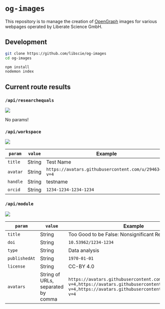 # `og-images`

This repository is to manage the creation of [OpenGraph](https://ogp.me/) images for various webpages operated by Liberate Science GmbH.

## Development

```sh
git clone https://github.com/libscie/og-images
cd og-images

npm install
nodemon index
```

## Current route results

### `/api/researchequals`

![](https://og-images.herokuapp.com/api/researchequals)

No params!

### `/api/workspace`

![](https://og-images.herokuapp.com/api/workspace?title=test&avatar=https://avatars.githubusercontent.com/u/2946344?v=4&handle=chartgerink&orcid=1234-1234-1234-1234)

| `param`  | `value` | Example                                               |
|----------|---------|-------------------------------------------------------|
| `title`  | String  | Test Name                                             |
| `avatar` | String  | `https://avatars.githubusercontent.com/u/2946344?v=4` |
| `handle` | String  | testname                                              |
| `orcid`  | String  | `1234-1234-1234-1234`                                 |

### `/api/module`

![](https://og-images.herokuapp.com/api/module?title=%20title%20Test%20title%20Test%20title%20%20title%20Test%20title%20Test%20title%20%20title%20Test%20title%20Test%20title%20%20title%20Test%20title%20Test%20title%20%20title%20Test%20title%20Test%20title%20%20title%20Test%20title%20Test%20title%20%20title%20Test%20title%20Test%20title%20%20title%20Test%20title%20Test%20title%20%20title%20Test%20title%20Test%20title%20%20title%20Test%20title%20Test%20title%20&type=Theory&doi=10.53962/1234-1234&publishedAt=2022-01-20&avatars=https://avatars.githubusercontent.com/u/2946344?v=4,https://avatars.githubusercontent.com/u/2946344?v=4,https://avatars.githubusercontent.com/u/2946344?v=4,https://avatars.githubusercontent.com/u/2946344?v=4,https://avatars.githubusercontent.com/u/2946344?v=4,https://avatars.githubusercontent.com/u/2946344?v=4,https://avatars.githubusercontent.com/u/2946344?v=4,https://avatars.githubusercontent.com/u/2946344?v=4,https://avatars.githubusercontent.com/u/2946344?v=4,https://avatars.githubusercontent.com/u/2946344?v=4,https://avatars.githubusercontent.com/u/2946344?v=4,https://avatars.githubusercontent.com/u/2946344?v=4,https://avatars.githubusercontent.com/u/2946344?v=4)

| `param`       | `value`                            | Example                                                                                                                                                       |
|---------------|------------------------------------|---------------------------------------------------------------------------------------------------------------------------------------------------------------|
| `title`       | String                             | Too Good to be False: Nonsignificant Results Revisited                                                                                                        |
| `doi`         | String                             | `10.53962/1234-1234`                                                                                                                                          |
| `type`        | String                             | Data analysis                                                                                                                                                 |
| `publishedAt` | String                             | `1970-01-01`                                                                                                                                                  |
| `license`     | String                             | CC-BY 4.0                                                                                                                                                     |
| `avatars`     | String of URLs, separated by comma | `https://avatars.githubusercontent.com/u/2946344?v=4,https://avatars.githubusercontent.com/u/2946344?v=4,https://avatars.githubusercontent.com/u/2946344?v=4` |